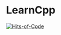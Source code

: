 # LearnCpp

[![Hits-of-Code](https://hitsofcode.com/github/linusjf/LearnHTML5?branch=main)](https://hitsofcode.com/github/linusjf/LearnHTML5/view?branch=main)
